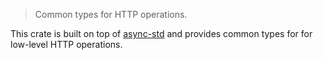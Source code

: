 > Common types for HTTP operations.

This crate is built on top of [async-std](https://github.com/async-rs/async-std) and provides common types for for low-level HTTP operations.
